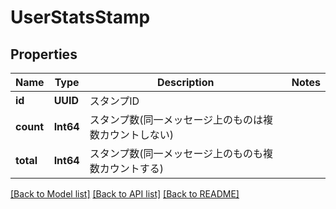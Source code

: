 # UserStatsStamp

## Properties
Name | Type | Description | Notes
------------ | ------------- | ------------- | -------------
**id** | **UUID** | スタンプID | 
**count** | **Int64** | スタンプ数(同一メッセージ上のものは複数カウントしない) | 
**total** | **Int64** | スタンプ数(同一メッセージ上のものも複数カウントする) | 

[[Back to Model list]](../README.md#documentation-for-models) [[Back to API list]](../README.md#documentation-for-api-endpoints) [[Back to README]](../README.md)


